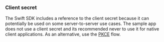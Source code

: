 ### Client secret

The Swift SDK includes a reference to the client secret because it can
potentially be used on some server-to-server use cases. The sample app
does not use a client secret and its recommended never to use
it for native client applications. As an alternative, use the
[PKCE](https://developer.okta.com/docs/guides/implement-grant-type/authcodepkce/main/)
flow.
